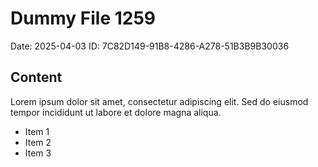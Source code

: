 # Dummy File 1259

Date: 2025-04-03
ID: 7C82D149-91B8-4286-A278-51B3B9B30036

## Content

Lorem ipsum dolor sit amet, consectetur adipiscing elit.
Sed do eiusmod tempor incididunt ut labore et dolore magna aliqua.

* Item 1
* Item 2
* Item 3
